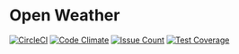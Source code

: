 # Open Weather

[![CircleCI](https://circleci.com/gh/aquinofb/open_weather.svg?style=svg)](https://circleci.com/gh/aquinofb/open_weather)
[![Code Climate](https://codeclimate.com/github/aquinofb/open_weather/badges/gpa.svg)](https://codeclimate.com/github/aquinofb/open_weather)
[![Issue Count](https://codeclimate.com/github/aquinofb/open_weather/badges/issue_count.svg)](https://codeclimate.com/github/aquinofb/open_weather)
[![Test Coverage](https://codeclimate.com/github/aquinofb/open_weather/badges/coverage.svg)](https://codeclimate.com/github/aquinofb/open_weather/coverage)
